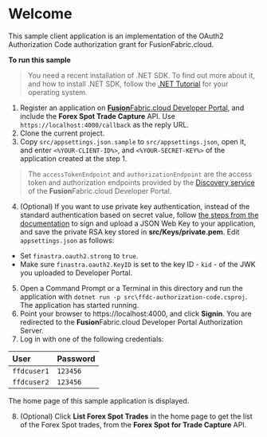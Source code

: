 # Welcome

This sample client application is an implementation of the OAuth2 Authorization Code authorization grant for FusionFabric.cloud.

**To run this sample**
> You need a recent installation of .NET SDK. To find out more about it, and how to install .NET SDK, follow the [.NET Tutorial](https://dotnet.microsoft.com/learn/dotnet/hello-world-tutorial/intro) for your operating system.

1. Register an application on [**Fusion**Fabric.cloud Developer Portal](https://developer.fusionfabric.cloud), and include the **Forex Spot Trade Capture** API. Use `https://localhost:4000/callback` as the reply URL.
2. Clone the current project.
3. Copy `src/appsettings.json.sample` to `src/appsettings.json`, open it, and enter `<%YOUR-CLIENT-ID%>`, and `<%YOUR-SECRET-KEY%>` of the application created at the step 1.  

> The `accessTokenEndpoint` and `authorizationEndpoint` are the access token and authorization endpoints provided by the [Discovery service](https://developer.fusionfabric.cloud/documentation?workspace=FusionCreator%20Developer%20Portal&board=Home&uri=oauth2-grants.html#discovery-service) of the **Fusion**Fabric.cloud Developer Portal.

4. (Optional) If you want to use private key authentication, instead of the standard authentication based on secret value, follow [the steps from the documentation](https://developer.fusionfabric.cloud/documentation?workspace=FusionCreator%20Developer%20Portal&board=Home&uri=oauth2-grants.html#jwk-auth-procedure) to sign and upload a JSON Web Key to your application, and save the private RSA key stored in **src/Keys/private.pem**. Edit `appsettings.json` as follows:
+ Set `finastra.oauth2.strong` to `true`. 
+ Make sure `finastra.oauth2.KeyID` is set to the key ID - `kid` - of the JWK you uploaded to Developer Portal.
5. Open a Command Prompt or a Terminal in this directory and run the application with `dotnet run -p src\ffdc-authorization-code.csproj`. The application has started running. 
6. Point your browser to https://localhost:4000, and click **Signin**. You are redirected to the **Fusion**Fabric.cloud Developer Portal Authorization Server.
7. Log in with one of the following credentials:

| User        | Password |
| :---------- | :------- |
| `ffdcuser1` | `123456` |
| `ffdcuser2` | `123456` |

The home page of this sample application is displayed.

8. (Optional) Click **List Forex Spot Trades** in the home page to get the list of the Forex Spot trades, from the **Forex Spot for Trade Capture** API.
